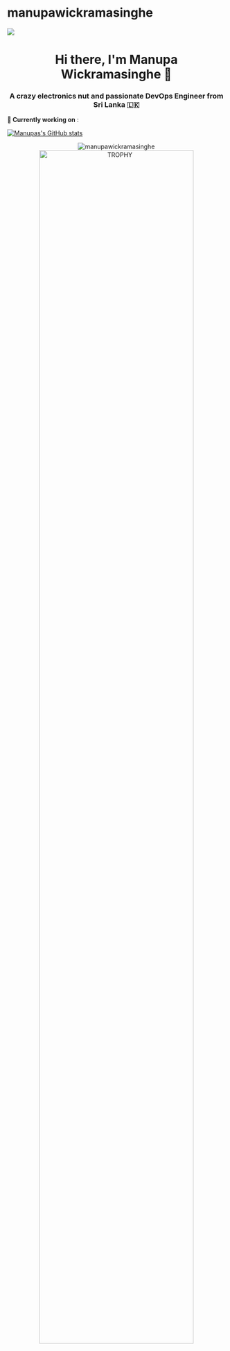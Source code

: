 # manupawickramasinghe

![](https://komarev.com/ghpvc/?username=manupawickramasinghe&style=for-the-badge)
<h1 align="center">Hi there, I'm Manupa Wickramasinghe 👋</h1>
<h3 align="center">A crazy electronics nut and passionate DevOps Engineer from Sri Lanka 🇱🇰</h3>


**🔭 Currently working on** : 

[![Manupas's GitHub stats](https://github-readme-stats.vercel.app/api?username=manupawickramasinghe)](https://github.com/anuraghazra/github-readme-stats)

<div align="center">
  <img src="https://github-readme-stats.vercel.app/api/top-langs?username=manupawickramasinghe&show_icons=true&locale=en&layout=compact&theme=synthwave" alt="manupawickramasinghe" />
  <img width="84%" src="https://github-profile-trophy.vercel.app/?username=manupawickramasinghe&theme=radical&row=1&column=7&margin-h=15&margin-w=5&no-bg=true&theme=radical" alt="TROPHY" />
</div>